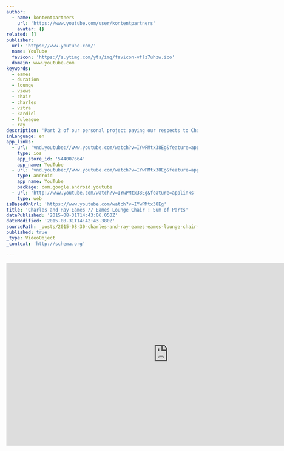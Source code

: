 ```yaml
---
author:
  - name: kontentpartners
    url: 'https://www.youtube.com/user/kontentpartners'
    avatar: {}
related: []
publisher:
  url: 'https://www.youtube.com/'
  name: YouTube
  favicon: 'https://s.ytimg.com/yts/img/favicon-vflz7uhzw.ico'
  domain: www.youtube.com
keywords:
  - eames
  - duration
  - lounge
  - views
  - chair
  - charles
  - vitra
  - kardiel
  - fuleague
  - ray
description: 'Part 2 of our personal project paying our respects to Charles and Ray Eames and Herman Miller for the iconic Lounge Chair. Sit back, put your feet up on the ottoman and enjoy.'
inLanguage: en
app_links:
  - url: 'vnd.youtube://www.youtube.com/watch?v=IYwPMtx38Eg&feature=applinks'
    type: ios
    app_store_id: '544007664'
    app_name: YouTube
  - url: 'vnd.youtube://www.youtube.com/watch?v=IYwPMtx38Eg&feature=applinks'
    type: android
    app_name: YouTube
    package: com.google.android.youtube
  - url: 'http://www.youtube.com/watch?v=IYwPMtx38Eg&feature=applinks'
    type: web
isBasedOnUrl: 'https://www.youtube.com/watch?v=IYwPMtx38Eg'
title: 'Charles and Ray Eames // Eames Lounge Chair : Sum of Parts'
datePublished: '2015-08-31T14:43:06.050Z'
dateModified: '2015-08-31T14:42:43.380Z'
sourcePath: _posts/2015-08-30-charles-and-ray-eames-eames-lounge-chair-sum-of-parts.md
published: true
_type: VideoObject
_context: 'http://schema.org'

---
```

<iframe src="https://cdn.embedly.com/widgets/media.html?src=https%3A%2F%2Fwww.youtube.com%2Fembed%2FIYwPMtx38Eg%3Ffeature%3Doembed&amp;url=https%3A%2F%2Fwww.youtube.com%2Fwatch%3Fv%3DIYwPMtx38Eg&amp;image=https%3A%2F%2Fi.ytimg.com%2Fvi%2FIYwPMtx38Eg%2Fhqdefault.jpg&amp;key=b7d04c9b404c499eba89ee7072e1c4f7&amp;type=text%2Fhtml&amp;schema=youtube" width="854" height="480" scrolling="no" frameborder="0" allowfullscreen="allowfullscreen" style=""></iframe>